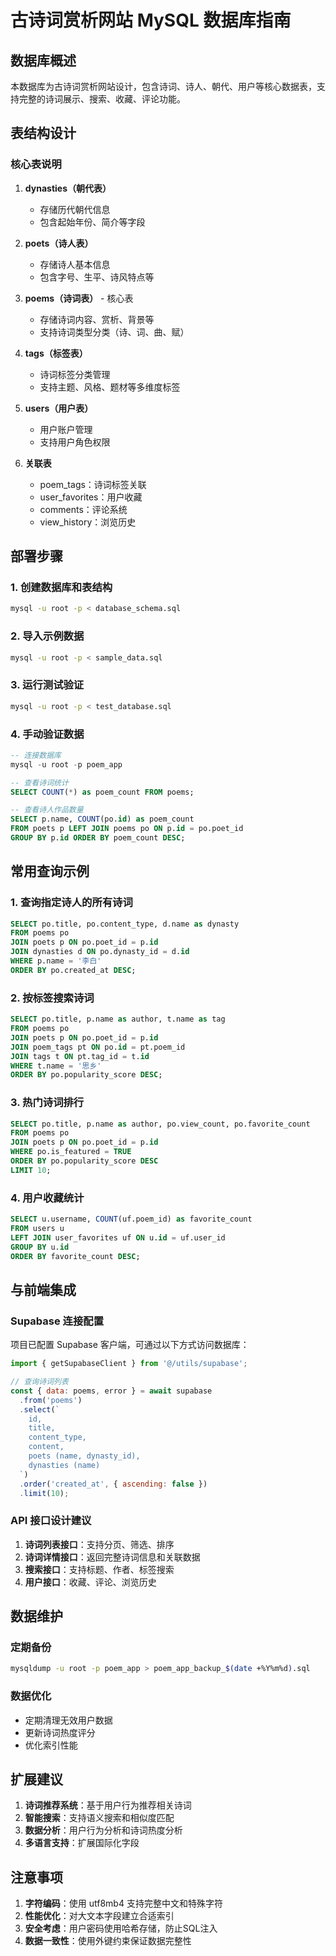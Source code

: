 # 古诗词赏析网站 MySQL 数据库指南

## 数据库概述
本数据库为古诗词赏析网站设计，包含诗词、诗人、朝代、用户等核心数据表，支持完整的诗词展示、搜索、收藏、评论功能。

## 表结构设计

### 核心表说明

1. **dynasties（朝代表）**
   - 存储历代朝代信息
   - 包含起始年份、简介等字段

2. **poets（诗人表）**
   - 存储诗人基本信息
   - 包含字号、生平、诗风特点等

3. **poems（诗词表）** - 核心表
   - 存储诗词内容、赏析、背景等
   - 支持诗词类型分类（诗、词、曲、赋）

4. **tags（标签表）**
   - 诗词标签分类管理
   - 支持主题、风格、题材等多维度标签

5. **users（用户表）**
   - 用户账户管理
   - 支持用户角色权限

6. **关联表**
   - poem_tags：诗词标签关联
   - user_favorites：用户收藏
   - comments：评论系统
   - view_history：浏览历史

## 部署步骤

### 1. 创建数据库和表结构
```bash
mysql -u root -p < database_schema.sql
```

### 2. 导入示例数据
```bash
mysql -u root -p < sample_data.sql
```

### 3. 运行测试验证
```bash
mysql -u root -p < test_database.sql
```

### 4. 手动验证数据
```sql
-- 连接数据库
mysql -u root -p poem_app

-- 查看诗词统计
SELECT COUNT(*) as poem_count FROM poems;

-- 查看诗人作品数量
SELECT p.name, COUNT(po.id) as poem_count 
FROM poets p LEFT JOIN poems po ON p.id = po.poet_id 
GROUP BY p.id ORDER BY poem_count DESC;
```

## 常用查询示例

### 1. 查询指定诗人的所有诗词
```sql
SELECT po.title, po.content_type, d.name as dynasty
FROM poems po
JOIN poets p ON po.poet_id = p.id
JOIN dynasties d ON po.dynasty_id = d.id
WHERE p.name = '李白'
ORDER BY po.created_at DESC;
```

### 2. 按标签搜索诗词
```sql
SELECT po.title, p.name as author, t.name as tag
FROM poems po
JOIN poets p ON po.poet_id = p.id
JOIN poem_tags pt ON po.id = pt.poem_id
JOIN tags t ON pt.tag_id = t.id
WHERE t.name = '思乡'
ORDER BY po.popularity_score DESC;
```

### 3. 热门诗词排行
```sql
SELECT po.title, p.name as author, po.view_count, po.favorite_count
FROM poems po
JOIN poets p ON po.poet_id = p.id
WHERE po.is_featured = TRUE
ORDER BY po.popularity_score DESC
LIMIT 10;
```

### 4. 用户收藏统计
```sql
SELECT u.username, COUNT(uf.poem_id) as favorite_count
FROM users u
LEFT JOIN user_favorites uf ON u.id = uf.user_id
GROUP BY u.id
ORDER BY favorite_count DESC;
```

## 与前端集成

### Supabase 连接配置
项目已配置 Supabase 客户端，可通过以下方式访问数据库：

```javascript
import { getSupabaseClient } from '@/utils/supabase';

// 查询诗词列表
const { data: poems, error } = await supabase
  .from('poems')
  .select(`
    id,
    title,
    content_type,
    content,
    poets (name, dynasty_id),
    dynasties (name)
  `)
  .order('created_at', { ascending: false })
  .limit(10);
```

### API 接口设计建议
1. **诗词列表接口**：支持分页、筛选、排序
2. **诗词详情接口**：返回完整诗词信息和关联数据
3. **搜索接口**：支持标题、作者、标签搜索
4. **用户接口**：收藏、评论、浏览历史

## 数据维护

### 定期备份
```bash
mysqldump -u root -p poem_app > poem_app_backup_$(date +%Y%m%d).sql
```

### 数据优化
- 定期清理无效用户数据
- 更新诗词热度评分
- 优化索引性能

## 扩展建议

1. **诗词推荐系统**：基于用户行为推荐相关诗词
2. **智能搜索**：支持语义搜索和相似度匹配
3. **数据分析**：用户行为分析和诗词热度分析
4. **多语言支持**：扩展国际化字段

## 注意事项

1. **字符编码**：使用 utf8mb4 支持完整中文和特殊字符
2. **性能优化**：对大文本字段建立合适索引
3. **安全考虑**：用户密码使用哈希存储，防止SQL注入
4. **数据一致性**：使用外键约束保证数据完整性